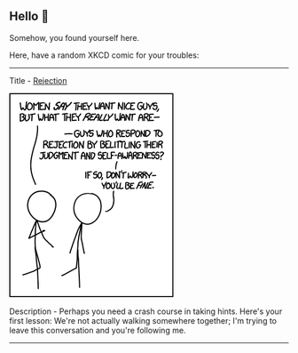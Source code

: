 ## Hello 👀

Somehow, you found yourself here.

Here, have a random XKCD comic for your troubles:

-----------------------------------

Title - [Rejection](https://xkcd.com/1325)

![Rejection](./random_comic.png)

Description - Perhaps you need a crash course in taking hints. Here's your first lesson: We're not actually walking somewhere together; I'm trying to leave this conversation and you're following me.

-----------------------------------